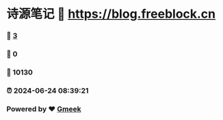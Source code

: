 # 诗源笔记 :link: https://blog.freeblock.cn 
### :page_facing_up: [3](https://blog.freeblock.cn/tag.html) 
### :speech_balloon: 0 
### :hibiscus: 10130 
### :alarm_clock: 2024-06-24 08:39:21 
### Powered by :heart: [Gmeek](https://github.com/Meekdai/Gmeek)

